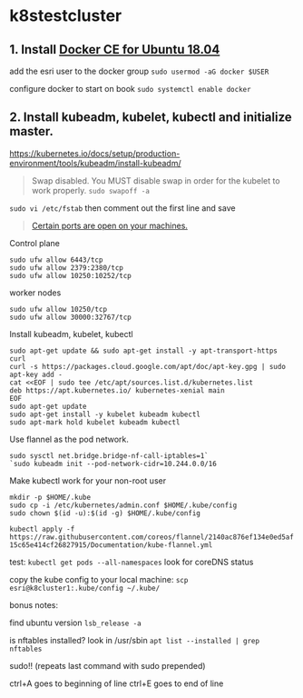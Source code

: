 # k8stestcluster

## 1. Install [Docker CE for Ubuntu 18.04](https://docs.docker.com/install/linux/docker-ce/ubuntu/)

add the esri user to the docker group
`sudo usermod -aG docker $USER`

configure docker to start on book
`sudo systemctl enable docker`

## 2. Install kubeadm, kubelet, kubectl and initialize master.

https://kubernetes.io/docs/setup/production-environment/tools/kubeadm/install-kubeadm/

> Swap disabled. You MUST disable swap in order for the kubelet to work properly.
`sudo swapoff -a`

`sudo vi /etc/fstab`
then comment out the first line and save

> [Certain ports are open on your machines.](https://kubernetes.io/docs/setup/production-environment/tools/kubeadm/install-kubeadm/#check-required-ports)

Control plane 
```
sudo ufw allow 6443/tcp
sudo ufw allow 2379:2380/tcp
sudo ufw allow 10250:10252/tcp
```

worker nodes
```
sudo ufw allow 10250/tcp
sudo ufw allow 30000:32767/tcp
```

Install kubeadm, kubelet, kubectl
```
sudo apt-get update && sudo apt-get install -y apt-transport-https curl
curl -s https://packages.cloud.google.com/apt/doc/apt-key.gpg | sudo apt-key add -
cat <<EOF | sudo tee /etc/apt/sources.list.d/kubernetes.list
deb https://apt.kubernetes.io/ kubernetes-xenial main
EOF
sudo apt-get update
sudo apt-get install -y kubelet kubeadm kubectl
sudo apt-mark hold kubelet kubeadm kubectl
```

Use flannel as the pod network. 
```
sudo sysctl net.bridge.bridge-nf-call-iptables=1`
`sudo kubeadm init --pod-network-cidr=10.244.0.0/16
```

Make kubectl work for your non-root user
```
mkdir -p $HOME/.kube
sudo cp -i /etc/kubernetes/admin.conf $HOME/.kube/config
sudo chown $(id -u):$(id -g) $HOME/.kube/config
```
`kubectl apply -f https://raw.githubusercontent.com/coreos/flannel/2140ac876ef134e0ed5af15c65e414cf26827915/Documentation/kube-flannel.yml`

test: `kubectl get pods --all-namespaces` look for coreDNS status

copy the kube config to your local machine:
`scp esri@k8cluster1:.kube/config ~/.kube/`

bonus notes:

find ubuntu version
`lsb_release -a`

is nftables installed?
look in /usr/sbin
`apt list --installed | grep nftables`

sudo!! (repeats last command with sudo prepended)

ctrl+A goes to beginning of line
ctrl+E goes to end of line